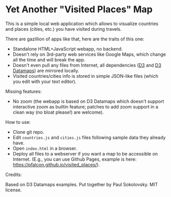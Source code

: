 # Yet Another "Visited Places" Map

This is a simple local web application which allows to visualize countries
and places (cities, etc.) you have visited during travels.

There are gazillion of apps like that, here are the traits of this one:

* Standalone HTML+JavaScript webapp, no backend.
* Doesn't rely on 3rd-party web services like Google Maps, which change all
  the time and will break the app.
* Doesn't even pull any files from Internet, all dependencies
  ([D3](https://d3js.org/) and
  [D3 Datamaps](https://github.com/markmarkoh/datamaps)) are mirrored
  locally.
* Visited countries/cities info is stored in simple JSON-like files (which
  you edit with your text editor).

Missing features:

* No zoom (the webapp is based on D3 Datamaps which doesn't support
  interactive zoom as builtin feature; patches to add zoom support in
  a clean way (no bloat please!) are welcome).

How to use:

* Clone git repo.
* Edit `countries.js` and `cities.js` files following sample data they
  already have.
* Open `index.html` in a browser.
* Deploy all files to a webserver if you want a map to be accessible on
  Internet. (E.g., you can use Github Pages, example is here:
  https://pfalcon.github.io/visited_places/).

Credits:

Based on D3 Datamaps examples. Put together by Paul Sokolovsky. MIT
license.
